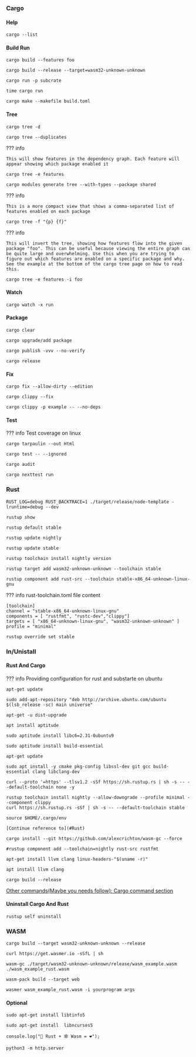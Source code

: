 ### Cargo

#### Help

```
cargo --list
```

#### Build Run

```
cargo build --features foo
```

```
cargo build --release --target=wasm32-unknown-unknown
```

```
cargo run -p subcrate
```

```
time cargo run
```

```
cargo make --makefile build.toml
```

#### Tree

```
cargo tree -d
```

```
cargo tree --duplicates
```

??? info

    This will show features in the dependency graph. Each feature will appear showing which package enabled it

```
cargo tree -e features
```

```
cargo modules generate tree --with-types --package shared
```

??? info

    This is a more compact view that shows a comma-separated list of features enabled on each package

```
cargo tree -f "{p} {f}"
```

??? info

    This will invert the tree, showing how features flow into the given package "foo". This can be useful because viewing the entire graph can be quite large and overwhelming. Use this when you are trying to figure out which features are enabled on a specific package and why. See the example at the bottom of the cargo tree page on how to read this.

```
cargo tree -e features -i foo
```

#### Watch

```
cargo watch -x run
```

#### Package

```
cargo clear
```

```
cargo upgrade/add package
```

```
cargo publish -vvv --no-verify
```

```
cargo release
```

#### Fix

```
cargo fix --allow-dirty --edition
```

```
cargo clippy --fix
```

```
cargo clippy -p example -- --no-deps
```

#### Test

??? info
    Test coverage on linux

```
cargo tarpaulin --out Html
```

```
cargo test -- --ignored
```

```
cargo audit
```

```
cargo nexttest run
```

### Rust

```
RUST_LOG=debug RUST_BACKTRACE=1 ./target/release/node-template -lruntime=debug --dev
```

```
rustup show
```

```
rustup default stable
```

```
rustup update nightly
```

```
rustup update stable
```

```
rustup toolchain install nightly version
```

```
rustup target add wasm32-unknown-unknown --toolchain stable
```

```
rustup component add rust-src --toolchain stable-x86_64-unknown-linux-gnu
```

??? info
    rust-toolchain.toml file content

```
[toolchain]
channel = "stable-x86_64-unknown-linux-gnu"
components = [ "rustfmt", "rustc-dev","clippy"]
targets = [ "x86_64-unknown-linux-gnu", "wasm32-unknown-unknown" ]
profile = "minimal"
```

```
rustup override set stable
```

### In/Unistall

#### Rust And Cargo

??? info
    Providing configuration for rust and substarte on ubuntu

```
apt-get update

sudo add-apt-repository "deb http://archive.ubuntu.com/ubuntu $(lsb_release -sc) main universe"

apt-get -u dist-upgrade

apt install aptitude

sudo aptitude install libc6=2.31-0ubuntu9

sudo aptitude install build-essential

apt-get update

sudo apt install -y cmake pkg-config libssl-dev git gcc build-essential clang libclang-dev

curl --proto '=https' --tlsv1.2 -sSf https://sh.rustup.rs | sh -s -- --default-toolchain none -y

rustup toolchain install nightly --allow-downgrade --profile minimal --component clippy
curl https://sh.rustup.rs -sSf | sh -s -- --default-toolchain stable

source $HOME/.cargo/env

[Continue reference to](#Rust)

cargo install --git https://github.com/alexcrichton/wasm-gc --force

#rustup component add --toolchain=nightly rust-src rustfmt

apt-get install llvm clang linux-headers-"$(uname -r)"

apt install llvm clang

cargo build --release

```
[Other commands(Maybe you needs follow): Cargo command section](#Cargo)


#### Uninstall Cargo And Rust

```
rustup self uninstall
```

### WASM

```
cargo build --target wasm32-unknown-unknown --release
```

```
curl https://get.wasmer.io -sSfL | sh
```

```
wasm-gc ./target/wasm32-unknown-unknown/release/wasm_example.wasm ./wasm_example_rust.wasm
```

```
wasm-pack build --target web
```

```
wasmer wasm_example_rust.wasm -i yourprogram args
```

#### Optional

```
sudo apt-get install libtinfo5
```

```
sudo apt-get install  libncurses5
```


```
console.log("🦀 Rust + 🕸 Wasm = ❤");
```

```
python3 -m http.server
```